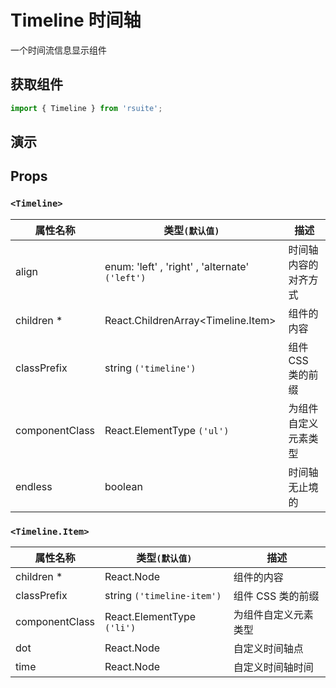 # Timeline 时间轴

一个时间流信息显示组件

## 获取组件

```js
import { Timeline } from 'rsuite';
```

## 演示

<!--{demo}-->

## Props

### `<Timeline>`

| 属性名称       | 类型`(默认值)`                                  | 描述                 |
| -------------- | ----------------------------------------------- | -------------------- |
| align          | enum: 'left' , 'right' , 'alternate' `('left')` | 时间轴内容的对齐方式 |
| children \*    | React.ChildrenArray&lt;Timeline.Item&gt;        | 组件的内容           |
| classPrefix    | string `('timeline')`                           | 组件 CSS 类的前缀    |
| componentClass | React.ElementType `('ul')`                      | 为组件自定义元素类型 |
| endless        | boolean                                         | 时间轴无止境的       |

### `<Timeline.Item>`

| 属性名称       | 类型`(默认值)`             | 描述                 |
| -------------- | -------------------------- | -------------------- |
| children \*    | React.Node                 | 组件的内容           |
| classPrefix    | string `('timeline-item')` | 组件 CSS 类的前缀    |
| componentClass | React.ElementType `('li')` | 为组件自定义元素类型 |
| dot            | React.Node                 | 自定义时间轴点       |
| time           | React.Node                 | 自定义时间轴时间     |
